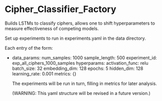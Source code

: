 # Cipher_Classifier_Factory
 Builds LSTMs to classify ciphers, allows one to shift hyperparameters to measure effectiveness of competing models.

Set up experiments to run in experiments.yaml in the data directory. 

Each entry of the form:
- data_params:
    num_samples: 1000
    sample_length: 500
  experiment_id: exp_all_ciphers_1000_samples
  hyperparams:
    activation_func: relu
    batch_size: 32
    embedding_dim: 128
    epochs: 5
    hidden_dim: 128
    learning_rate: 0.001
  metrics: {}

  The experiments will be run in turn, filling in metrics for later analysis.

  (WARNING: This yaml structure will be revised in a future version.)
